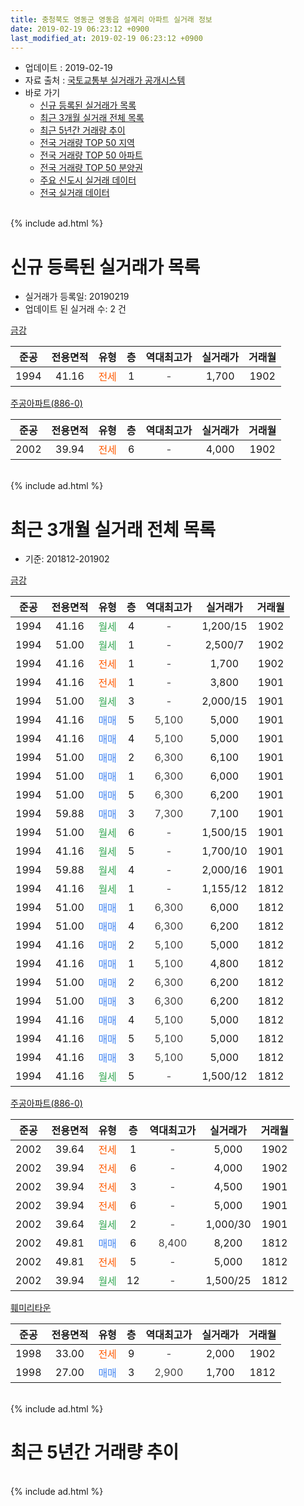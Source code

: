 ```yaml
---
title: 충청북도 영동군 영동읍 설계리 아파트 실거래 정보
date: 2019-02-19 06:23:12 +0900
last_modified_at: 2019-02-19 06:23:12 +0900
---
```


* 업데이트 : 2019-02-19
* 자료 출처 : [국토교통부 실거래가 공개시스템](http://rt.molit.go.kr)
* 바로 가기
    * [신규 등록된 실거래가 목록](#신규-등록된-실거래가-목록)
    * [최근 3개월 실거래 전체 목록](#최근-3개월-실거래-전체-목록)
    * [최근 5년간 거래량 추이](#최근-5년간-거래량-추이)
    * [전국 거래량 TOP 50 지역](https://ayogom.github.io/apt-trade-info/최근-3개월-전국에서-가장-거래가-많이-발생한-지역)
    * [전국 거래량 TOP 50 아파트](https://ayogom.github.io/apt-trade-info/최근-3개월-전국에서-가장-거래가-많이-발생한-아파트)
    * [전국 거래량 TOP 50 분양권](https://ayogom.github.io/apt-trade-info/최근-3개월-전국에서-가장-거래가-많이-발생한-분양권)
    * [주요 신도시 실거래 데이터](https://ayogom.github.io/apt-trade-info/주요-신도시)
    * [전국 실거래 데이터](https://ayogom.github.io/apt-trade-info/전국)
<br>
{% include ad.html %}
<br>

# 신규 등록된 실거래가 목록
* 실거래가 등록일: 20190219
* 업데이트 된 실거래 수: 2 건


[금강](https://search.naver.com/search.naver?query=%EC%B6%A9%EC%B2%AD%EB%B6%81%EB%8F%84+%EC%98%81%EB%8F%99%EA%B5%B0+%EC%98%81%EB%8F%99%EC%9D%8D+%EC%84%A4%EA%B3%84%EB%A6%AC+%EA%B8%88%EA%B0%95)

|준공|전용면적|유형|층|역대최고가|실거래가|거래월|
|:---:|:---:|:---:|:---:|:---:|:---:|:---:|
|1994|41.16|<span style="color:#ff5a00">전세</span>|1|<span style="color:#444444">-</span>|1,700|1902|

[주공아파트(886-0)](https://search.naver.com/search.naver?query=%EC%B6%A9%EC%B2%AD%EB%B6%81%EB%8F%84+%EC%98%81%EB%8F%99%EA%B5%B0+%EC%98%81%EB%8F%99%EC%9D%8D+%EC%84%A4%EA%B3%84%EB%A6%AC+%EC%A3%BC%EA%B3%B5%EC%95%84%ED%8C%8C%ED%8A%B8%28886-0%29)

|준공|전용면적|유형|층|역대최고가|실거래가|거래월|
|:---:|:---:|:---:|:---:|:---:|:---:|:---:|
|2002|39.94|<span style="color:#ff5a00">전세</span>|6|<span style="color:#444444">-</span>|4,000|1902|


<br>
{% include ad.html %}
<br>

# 최근 3개월 실거래 전체 목록
* 기준: 201812-201902


[금강](https://search.naver.com/search.naver?query=%EC%B6%A9%EC%B2%AD%EB%B6%81%EB%8F%84+%EC%98%81%EB%8F%99%EA%B5%B0+%EC%98%81%EB%8F%99%EC%9D%8D+%EC%84%A4%EA%B3%84%EB%A6%AC+%EA%B8%88%EA%B0%95)

|준공|전용면적|유형|층|역대최고가|실거래가|거래월|
|:---:|:---:|:---:|:---:|:---:|:---:|:---:|
|1994|41.16|<span style="color:#34a853">월세</span>|4|<span style="color:#444444">-</span>|1,200/15|1902|
|1994|51.00|<span style="color:#34a853">월세</span>|1|<span style="color:#444444">-</span>|2,500/7|1902|
|1994|41.16|<span style="color:#ff5a00">전세</span>|1|<span style="color:#444444">-</span>|1,700|1902|
|1994|41.16|<span style="color:#ff5a00">전세</span>|1|<span style="color:#444444">-</span>|3,800|1901|
|1994|51.00|<span style="color:#34a853">월세</span>|3|<span style="color:#444444">-</span>|2,000/15|1901|
|1994|41.16|<span style="color:#4285f3">매매</span>|5|<span style="color:#444444">5,100</span>|5,000|1901|
|1994|41.16|<span style="color:#4285f3">매매</span>|4|<span style="color:#444444">5,100</span>|5,000|1901|
|1994|51.00|<span style="color:#4285f3">매매</span>|2|<span style="color:#444444">6,300</span>|6,100|1901|
|1994|51.00|<span style="color:#4285f3">매매</span>|1|<span style="color:#444444">6,300</span>|6,000|1901|
|1994|51.00|<span style="color:#4285f3">매매</span>|5|<span style="color:#444444">6,300</span>|6,200|1901|
|1994|59.88|<span style="color:#4285f3">매매</span>|3|<span style="color:#444444">7,300</span>|7,100|1901|
|1994|51.00|<span style="color:#34a853">월세</span>|6|<span style="color:#444444">-</span>|1,500/15|1901|
|1994|41.16|<span style="color:#34a853">월세</span>|5|<span style="color:#444444">-</span>|1,700/10|1901|
|1994|59.88|<span style="color:#34a853">월세</span>|4|<span style="color:#444444">-</span>|2,000/16|1901|
|1994|41.16|<span style="color:#34a853">월세</span>|1|<span style="color:#444444">-</span>|1,155/12|1812|
|1994|51.00|<span style="color:#4285f3">매매</span>|1|<span style="color:#444444">6,300</span>|6,000|1812|
|1994|51.00|<span style="color:#4285f3">매매</span>|4|<span style="color:#444444">6,300</span>|6,200|1812|
|1994|41.16|<span style="color:#4285f3">매매</span>|2|<span style="color:#444444">5,100</span>|5,000|1812|
|1994|41.16|<span style="color:#4285f3">매매</span>|1|<span style="color:#444444">5,100</span>|4,800|1812|
|1994|51.00|<span style="color:#4285f3">매매</span>|2|<span style="color:#444444">6,300</span>|6,200|1812|
|1994|51.00|<span style="color:#4285f3">매매</span>|3|<span style="color:#444444">6,300</span>|6,200|1812|
|1994|41.16|<span style="color:#4285f3">매매</span>|4|<span style="color:#444444">5,100</span>|5,000|1812|
|1994|41.16|<span style="color:#4285f3">매매</span>|5|<span style="color:#444444">5,100</span>|5,000|1812|
|1994|41.16|<span style="color:#4285f3">매매</span>|3|<span style="color:#444444">5,100</span>|5,000|1812|
|1994|41.16|<span style="color:#34a853">월세</span>|5|<span style="color:#444444">-</span>|1,500/12|1812|

[주공아파트(886-0)](https://search.naver.com/search.naver?query=%EC%B6%A9%EC%B2%AD%EB%B6%81%EB%8F%84+%EC%98%81%EB%8F%99%EA%B5%B0+%EC%98%81%EB%8F%99%EC%9D%8D+%EC%84%A4%EA%B3%84%EB%A6%AC+%EC%A3%BC%EA%B3%B5%EC%95%84%ED%8C%8C%ED%8A%B8%28886-0%29)

|준공|전용면적|유형|층|역대최고가|실거래가|거래월|
|:---:|:---:|:---:|:---:|:---:|:---:|:---:|
|2002|39.64|<span style="color:#ff5a00">전세</span>|1|<span style="color:#444444">-</span>|5,000|1902|
|2002|39.94|<span style="color:#ff5a00">전세</span>|6|<span style="color:#444444">-</span>|4,000|1902|
|2002|39.94|<span style="color:#ff5a00">전세</span>|3|<span style="color:#444444">-</span>|4,500|1901|
|2002|39.94|<span style="color:#ff5a00">전세</span>|6|<span style="color:#444444">-</span>|5,000|1901|
|2002|39.64|<span style="color:#34a853">월세</span>|2|<span style="color:#444444">-</span>|1,000/30|1901|
|2002|49.81|<span style="color:#4285f3">매매</span>|6|<span style="color:#444444">8,400</span>|8,200|1812|
|2002|49.81|<span style="color:#ff5a00">전세</span>|5|<span style="color:#444444">-</span>|5,000|1812|
|2002|39.94|<span style="color:#34a853">월세</span>|12|<span style="color:#444444">-</span>|1,500/25|1812|

[훼미리타운](https://search.naver.com/search.naver?query=%EC%B6%A9%EC%B2%AD%EB%B6%81%EB%8F%84+%EC%98%81%EB%8F%99%EA%B5%B0+%EC%98%81%EB%8F%99%EC%9D%8D+%EC%84%A4%EA%B3%84%EB%A6%AC+%ED%9B%BC%EB%AF%B8%EB%A6%AC%ED%83%80%EC%9A%B4)

|준공|전용면적|유형|층|역대최고가|실거래가|거래월|
|:---:|:---:|:---:|:---:|:---:|:---:|:---:|
|1998|33.00|<span style="color:#ff5a00">전세</span>|9|<span style="color:#444444">-</span>|2,000|1902|
|1998|27.00|<span style="color:#4285f3">매매</span>|3|<span style="color:#444444">2,900</span>|1,700|1812|


<br>
{% include ad.html %}
<br>

# 최근 5년간 거래량 추이


<div style="width:100%;">
    <canvas id="deal_progress" height="200"></canvas>
</div>

<script>
new Chart(document.getElementById("deal_progress"), {
    type: 'line',
    data: {
        labels: ['201402','201403','201404','201405','201406','201407','201408','201409','201410','201411','201412','201501','201502','201503','201504','201505','201506','201507','201508','201509','201510','201511','201512','201601','201602','201603','201604','201605','201606','201607','201608','201609','201610','201611','201612','201701','201702','201703','201704','201705','201706','201707','201708','201709','201710','201711','201712','201801','201802','201803','201804','201805','201806','201807','201808','201809','201810','201811','201812','201901','201902'],
        datasets: [{
            label: '매매',
            pointRadius: 1,
            data: [4, 3, 3, 5, 2, 3, 3, 2, 6, 5, 5, 6, 0, 1, 2, 4, 3, 9, 3, 1, 3, 4, 9, 7, 4, 4, 38, 8, 4, 16, 23, 4, 16, 9, 9, 3, 4, 10, 0, 2, 6, 6, 14, 10, 11, 5, 3, 6, 3, 5, 22, 15, 4, 0, 3, 2, 4, 10, 11, 6, 0],
            borderColor: "rgba(255, 201, 14, 1)",
            backgroundColor: "rgba(255, 201, 14, 0.5)",
            fill: false,
            lineTension: 0
        },{
            label: '전월세',
            pointRadius: 1,
            data: [9, 6, 5, 3, 1, 3, 2, 1, 6, 3, 5, 12, 7, 5, 3, 3, 1, 3, 2, 2, 8, 3, 4, 6, 5, 4, 4, 10, 29, 7, 12, 10, 12, 12, 10, 14, 8, 5, 21, 3, 9, 6, 5, 11, 5, 8, 6, 4, 7, 8, 4, 4, 6, 1, 5, 2, 4, 6, 4, 8, 6],
            borderColor: "rgba(0, 141, 185, 1)",
            backgroundColor: "rgba(0, 141, 185, 0.5)",
            fill: false,
            lineTension: 0
        }
        ]
    },
    options: {
        responsive: true,
        title: {
            display: false
        },
        tooltips: {
            mode: 'index',
            intersect: false
        },
        hover: {
            mode: 'nearest',
            intersect: true
        },
        scales: {
            xAxes: [{
                display: true,
                scaleLabel: {
                    display: true,
                    labelString: '년/월'
                }
            }],
            yAxes: [{
                display: true,
                ticks: {
                    suggestedMin: 0,
                },
                scaleLabel: {
                    display: true,
                    labelString: '실거래 수'
                }
            }]
        }
    }
});

</script>


<br>
{% include ad.html %}
<br>

